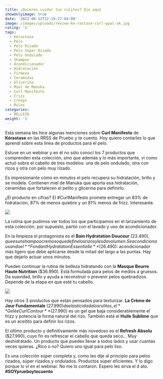 ```yaml
---
title: ¿Quieres cuidar tus rulitos? Ojo aquí
showonlyimage: true
date: '2021-08-12T12:19:27-04:00'
image: /images/uploads/review-ke-rastase-curl-ppal-ok.jpg
rating: '1'
tags:
  - Kérastase
  - Pelo
  - Pelo Rizado
  - Pelo Súper Rizado
  - Pelo Ondulado
  - Shampoo
  - Acondicionador
  - Hidratación
  - Firmeza
  - Ceramidas
  - Glicerina
  - Miel de Manuka
  - Curl Manifesto
  - Frizz
  - Crespo
  - Rulos
categories:
  - BELLEZA
weight: '1'
---
```

Esta semana les hice algunas menciones sobre **Curl Manifesto** de **Kérastase** en las RRSS de Pruebo y te cuento. Hoy quiero contarles lo que aprendí sobre esta línea de productos para el pelo.

<!--more-->

Estuve en un webinar y en él no sólo conocí los 7 productos que comprenden esta colección, sino que además y lo más importante, vi como actuó sobre el cabello de tres modelos: una de pelo ondulado, otra con rizos y otra con pelo muy rizado.



Es impresionante cómo en minutos el pelo recupera su hidratación, brillo y se modela. Contienen miel de Manuka que aporta esa hidratación, ceramidas que fortalecen el pelito y glicerina para definirlo.



¿El producto en cifras? El #CurlManifesto promete entregar un 83% de hidratación, 87% de menos quiebre y un 81% menos de frizz. Interesante.



![](/images/uploads/review-ke-rastase-curl-ppal-ok.jpg)

La rutina que pudimos ver todos los que participamos en el lanzamiento de esta colección, por supuesto, partió con el lavado y uso de acondicionador.



En la limpieza el protagonista es el **Bain Hydratation Douceur** ($23.490), que es un shampoo cremoso que define los rizos y les da volumen. Se acondiciona usando el **Fondant Hydratation Essentielle** ($26.490): acondicionador más ligero que debe aplicarse desde la mitad del largo a las puntas. Hay que dejarlo actuar unos minutos.



Pueden continuar la rutina de belleza hidratando con la **Masque Beurre Haute Nutrition** ($36.990). Está formulada para pelos de medios a gruesos. Da suavidad, brillo y ayuda a reconstruir o prevenir pelos quebradizos. Depende de la etapa en que esté tu cabello.



![](/images/uploads/review-ke-rastase-curl-2.jpg)

Hay otros 3 productos que están pensados para texturizar. **La Crème de Jour Fundamentale** ($27.990) da elasticidad a los rulitos, el **Gelée Curl Contour** ($27.990) es un gel que baja considerablemente el frizz y potencia la forma natural del rizo. También está el **Huile Sublime** que es un aceitito para definir los rizos.



El último producto y definitivamente más novedoso es el **Refresh Absolu** ($27.990), cuyo fin es refrescar el cabello que queda seco… Muy deshidratado. Un producto que puedes llevar a todos lados y usar cuantas veces quieras. ¿Rico o no? Quiero uno igual para pelo liso.



Es una colección súper completa y, como les dije al principio para pelos rizados, súper rizados y ondulados. Productos súper eficientes. Y lo digo porque lo vi en el webinar. No me lo contaron. Espero les sirva el dato. **\#SOYprueboytecuento**
